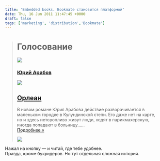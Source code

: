 ```yaml
---
title: 'Embedded books. Bookmate становится платформой'
date: Thu, 16 Jun 2011 11:47:45 +0000
draft: false
tags: ['marketing', 'distribution','Bookmate']
---
```


> Голосование
> ===========
> 
> [![](http://s.imhonet.ru/person/small/4a/41/4a416ea4ad8852319881bdbe16c47822.jpg)](http://bigbook.imhonet.ru/author/24092/)
> 
> ### [Юрий Арабов](http://bigbook.imhonet.ru/author/24092/)
> 
>   
> 
> [![](http://s.imhonet.ru/element/small/16/44/16445c67dbe6659ac7101e3361ff8398.jpg)](http://bigbook.imhonet.ru/author/24092/)
> 
> [Орлеан](http://bigbook.imhonet.ru/author/24092/)
> -------------------------------------------------
> 
> В новом романе Юрия Арабова действие разворачивается в маленьком городке в Кулундинской степи. Его даже нет на карте, но и здесь неторопливо живут люди, ходят в парикма­херскую, иногда попадают в больницу......  
> [Подробнее »](http://bigbook.imhonet.ru/author/24092/)
> 
> [![](http://s.imhonet.ru/img/bigbook/button-vote.png)](http://bigbook.imhonet.ru/register/)

Нажал на кнопку — и читай, где тебе удобнее.  
Правда, кроме букридеров. Но тут отдельная сложная история.